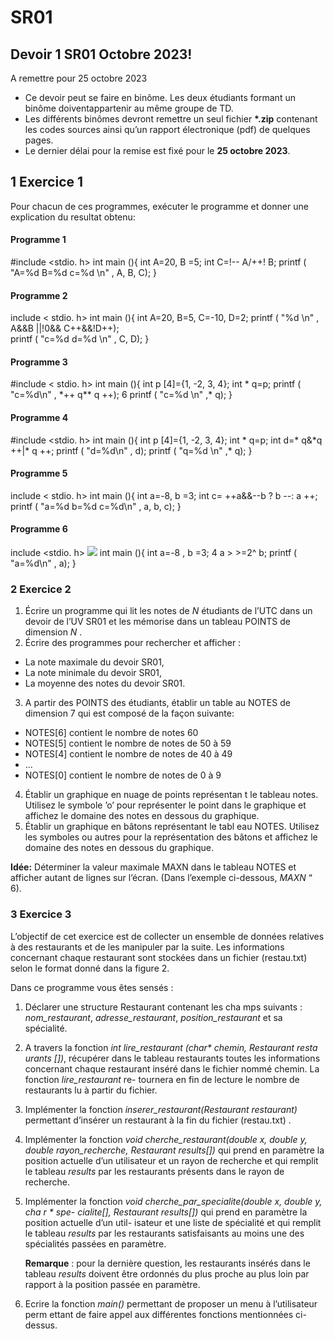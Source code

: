 # SR01

## Devoir 1 SR01 Octobre 2023!


A remettre pour   25 octobre 2023

- Ce devoir peut se faire en binôme. Les deux étudiants formant un binôme doiventappartenir au même groupe de TD.
- Les différents binômes devront remettre un seul fichier **\*.zip** contenant les codes sources ainsi qu’un rapport électronique (pdf) de quelques pages.
- Le dernier délai pour la remise est fixé pour le **25 octobre 2023**. 

## **1  Exercice 1** 

Pour chacun de ces programmes, exécuter le programme et donner une explication du resultat obtenu:

#### **Programme 1**

#include  <stdio. h> 
int  main (){ 
int  A=20,   B =5; 
int  C=!--  A/++! B; 
printf  ( "A=%d  B=%d  c=%d  \n" ,  A, B, C); 
}

  
#### **Programme 2**
 
include  < stdio. h>
int  main (){ 
int  A=20,   B=5,   C=-10,  D=2; 
printf  ( "%d  \n" ,  A&&B ||!0&&  C++&&!D++);  
printf  ( "c=%d  d=%d  \n" ,  C,  D); 
}


#### **Programme 3**

#include  < stdio. h>
int  main (){ 
int  p [4]={1, -2, 3, 4}; 
int  \* q=p; 
printf  ( "c=%d\n" ,  \*++  q\*\* q ++);  6  printf  ( "c=%d  \n"  ,\* q); 
}


#### **Programme 4**

#include  <stdio. h>
int  main (){ 
int  p [4]={1, -2, 3, 4}; 
int  \* q=p; 
int  d=\* q&\*q ++|\* q ++; 
printf  ( "d=%d\n" ,  d); 
printf  ( "q=%d  \n"  ,\* q); 
}


#### **Programme 5**

include  < stdio. h>
int  main (){ 
int  a=-8,   b =3; 
int  c=  ++a&&--b  ?  b --:  a ++; 
printf  ( "a=%d  b=%d  c=%d\n" , a, b, c);
}


#### **Programme 6**

include  <stdio. h> ![](Aspose.Words.8f799285-3dbb-4658-81e6-a7fff38f0cf2.010.png)
int  main (){ 
int    a=-8  ,  b  =3; 4  a     >    >=2^ b; 
printf  ( "a=%d\n" , a); 
}


### **2  Exercice 2** 

1. Écrire un programme qui lit les notes de  *N* étudiants de l’UTC dans un devoir de l’UV SR01 et les mémorise dans un tableau POINTS de dimension *N* . 
1. Écrire des programmes pour rechercher et afficher :
- La note maximale du devoir SR01,
- La note minimale du devoir SR01,
- La moyenne des notes du devoir SR01.
3. A partir des POINTS des étudiants, établir un table au NOTES de dimension 7 qui est composé de la façon suivante:
- NOTES[6] contient le nombre de notes 60 
- NOTES[5] contient le nombre de notes de 50 à 59 
- NOTES[4] contient le nombre de notes de 40 à 49 
- ...
- NOTES[0] contient le nombre de notes de 0 à 9 
4. Établir un graphique en nuage de points représentan t le tableau notes. Utilisez le symbole ’o’ pour représenter le point dans le graphique et affichez le domaine des notes en dessous du graphique.
4. Établir un graphique en bâtons représentant le tabl eau NOTES. Utilisez les symboles ou autres pour la représentation des bâtons et affichez le domaine des notes en dessous du graphique.

**Idée:**  Déterminer la valeur maximale MAXN dans le tableau  NOTES et afficher autant de lignes sur l’écran. (Dans l’exemple ci-dessous, *MAXN* “ 6).




### **3  Exercice 3** 

L’objectif de cet exercice est de collecter un ensemble de données relatives à des restaurants et  de  les  manipuler  par  la  suite.  Les  informations  concernant  chaque  restaurant  sont stockées dans un fichier (restau.txt) selon le format donné dans la figure 2.

Dans ce programme vous êtes sensés : 

1. Déclarer une structure Restaurant contenant les cha mps suivants : *nom\_restaurant*, *adresse\_restaurant*, *position\_restaurant*  et sa spécialité.
2. A travers la fonction  *int lire\_restaurant (char\* chemin, Restaurant resta urants [])*, récupérer  dans  le  tableau  restaurants  toutes  les  informations  concernant  chaque restaurant inséré dans le fichier nommé chemin. La  fonction  *lire\_restaurant*  re- tournera en fin de lecture le nombre de restaurants lu à 
 partir du fichier.
3. Implémenter la fonction *inserer\_restaurant(Restaurant restaurant)*  permettant d’insérer un restaurant à la fin du fichier (restau.txt) .
4. Implémenter la fonction *void cherche\_restaurant(double x, double y, double rayon\_recherche, Restaurant results[])*  qui prend en paramètre la position actuelle d’un utilisateur et un rayon de recherche et qui remplit le tableau  *results* par les restaurants présents dans le rayon de recherche.
5. Implémenter la fonction *void cherche\_par\_specialite(double x, double y, cha r \* spe- cialite[], Restaurant results[])* qui prend en paramètre la position actuelle d’un util- isateur et une liste de spécialité et qui remplit le tableau *results* par les restaurants satisfaisants au moins une des spécialités passées en paramètre.

   **Remarque** : pour la dernière question, les restaurants insérés dans le tableau *results* doivent être ordonnés du plus proche au plus loin par rapport à la position passée en paramètre.

6. Ecrire la fonction  *main()* permettant de proposer un menu à l’utilisateur perm ettant de faire appel aux différentes fonctions mentionnées ci-dessus.

